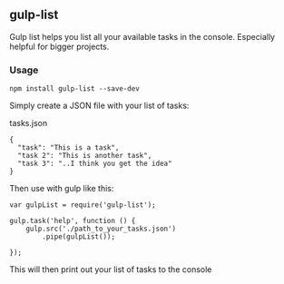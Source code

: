 ## gulp-list

Gulp list helps you list all your available tasks in the console. Especially helpful for bigger projects.

### Usage 

    npm install gulp-list --save-dev

Simply create a JSON file with your list of tasks:

tasks.json

    {
      "task": "This is a task",
      "task 2": "This is another task",
      "task 3": "..I think you get the idea"
    }

Then use with gulp like this:

    var gulpList = require('gulp-list');
    
    gulp.task('help', function () {
        gulp.src('./path_to_your_tasks.json')
            .pipe(gulpList());
    
    });
    

This will then print out your list of tasks to the console
